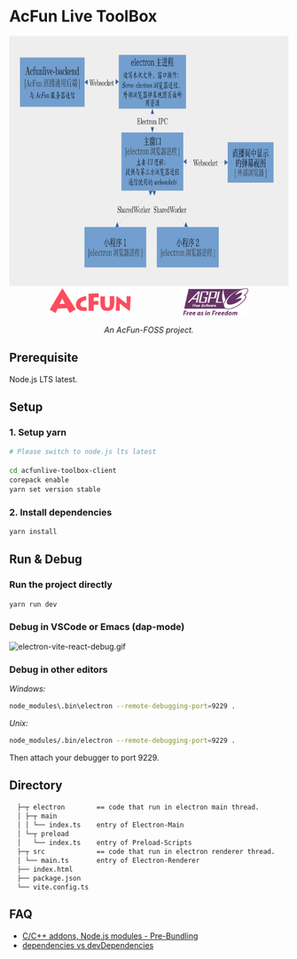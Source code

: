 # AcFun Live ToolBox
<div align="center">
  <img src="./工具箱构架说明.svg" height="450px">
</div>
<div align="center">
  <span><img src="./readme_acfunlogo.svg" height="50px"></span>
  &nbsp; &nbsp; &nbsp; &nbsp; &nbsp; &nbsp; &nbsp; &nbsp; 
  &nbsp; &nbsp; &nbsp; 
  <span><img src="./readme_agpllogo1.png" height="50px"></span>
</div>
<div align="center">
  
  *An AcFun-FOSS project.*
</div>

## Prerequisite
Node.js LTS latest.

## Setup
### 1. Setup yarn
```sh
# Please switch to node.js lts latest

cd acfunlive-toolbox-client
corepack enable
yarn set version stable
```
### 2. Install dependencies
```sh
yarn install
```

## Run & Debug
### Run the project directly
```sh
yarn run dev
```
### Debug in VSCode or Emacs (dap-mode)
![electron-vite-react-debug.gif](https://github.com/electron-vite/electron-vite-react/blob/main/electron-vite-react-debug.gif?raw=true)

### Debug in other editors
*Windows:*
```sh
node_modules\.bin\electron --remote-debugging-port=9229 .
```
*Unix:*
```sh
node_modules/.bin/electron --remote-debugging-port=9229 .
```
Then attach your debugger to port 9229.

## Directory

```
  ├─┬ electron        == code that run in electron main thread.
  │ ├─┬ main
  │ │ └── index.ts    entry of Electron-Main
  │ └─┬ preload
  │   └── index.ts    entry of Preload-Scripts
  ├─┬ src             == code that run in electron renderer thread.
  │ └── main.ts       entry of Electron-Renderer
  ├── index.html
  ├── package.json
  └── vite.config.ts
```


## FAQ
- [C/C++ addons, Node.js modules - Pre-Bundling](https://github.com/electron-vite/vite-plugin-electron-renderer#dependency-pre-bundling)
- [dependencies vs devDependencies](https://github.com/electron-vite/vite-plugin-electron-renderer#dependencies-vs-devdependencies)
